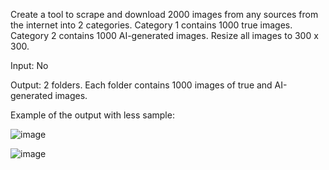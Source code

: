 Create a tool to scrape and download 2000 images from any sources from the internet into 2 categories. Category 1 contains 1000 true images. Category 2 contains 1000 AI-generated images. Resize all images to 300 x 300.

Input: No

Output: 2 folders. Each folder contains 1000 images of true and AI-generated images.

Example of the output with less sample:

![image](https://github.com/duong1121/Summer-Practicum-Program/assets/75771867/8d17004b-d162-412e-a759-b59a907fc575)

![image](https://github.com/duong1121/Summer-Practicum-Program/assets/75771867/7c96c6d1-18de-4cce-80a6-f86b9d6c2778)
